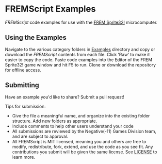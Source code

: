 # FREMScript Examples

_FREMScript_ code examples for use with
the [FREM Sprite32!](https://negative11.itch.io/frem-sprite32) microcomputer.

## Using the Examples

Navigate to the various category folders in [Examples](./Examples) directory and copy or download
the _FREMScript_ contents from each file. Click 'Raw' to make it easier to copy the code. Paste code
examples into the Editor of the FREM Sprite32! game window and hit F5 to run. Clone or download the
repository for offline access.

## Submitting

Have an example you'd like to share? Submit a pull request!

Tips for submission:

- Give the file a meaningful name, and organize into the existing folder structure. Add new folders
  as appropriate.
- Include comments to help other users understand your code
- All submissions are reviewed by the Negative(-11) Games Division team, and are subject to
  approval.
- All FREMScript is MIT licensed, meaning you and others are free to modify, redistribute, fork,
  extend, and use the code as you see fit. Any contributions you submit will be given the same
  license. See [LICENSE](./LICENSE) to learn more.
